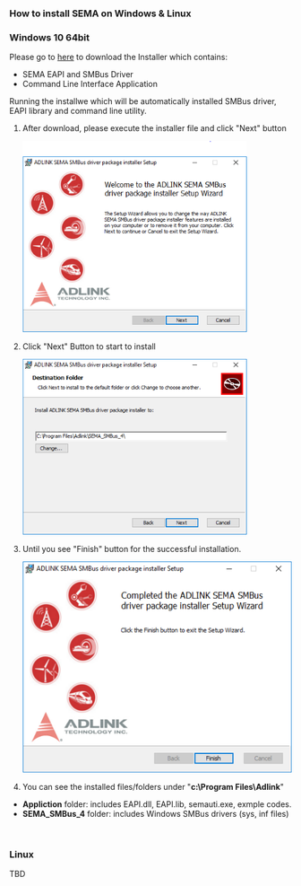 ### How to install SEMA on Windows & Linux

### Windows 10 64bit

Please go to [here](https://hq0epm0west0us0storage.blob.core.windows.net/public/SEMA%204.0.0_20200215.rar)  to download the Installer which contains:
* SEMA EAPI and SMBus Driver
* Command Line Interface Application

Running the installwe which will be automatically installed SMBus driver, EAPI library and command line utility.
1. After download, please execute the installer file and click "Next" button

   ![Capture1](HowToInstall.assets/install1.png)

2. Click "Next" Button to start to install 

    ![Capture2](HowToInstall.assets/capture2.png)

3. Until you see "Finish" button for the successful installation.

    ![Capture4-1581922246725](HowToInstall.assets/capture4.png)

4. You can see the installed files/folders under "**c:\Program Files\Adlink**"
  * **Appliction** folder: includes EAPI.dll, EAPI.lib, semauti.exe, exmple codes.
  * **SEMA_SMBus_4** folder: includes Windows SMBus drivers (sys, inf files)

<br />

### Linux
  TBD

